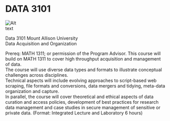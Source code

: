 # DATA 3101
<img
  src="../main/Graphics/MountAllisonUniversity_StackedWordmark-FullColour.png"
  alt="Alt text"
  title="Optional title"
  style="display: inline-block; margin: 0 auto; max-width: 50px">
  
Data 3101 Mount Allison University  
Data Acquisition and Organization

Prereq: MATH 1311; or permission of the Program Advisor.
This course will build on MATH 1311 to cover high throughput acquisition and management of data.  
The course will use diverse data types and formats to illustrate conceptual challenges across disciplines.  
Technical aspects will include evolving approaches to script-based web scraping, file formats and conversions, data mergers and tidying, meta-data organization and capture.  
In parallel, the course will cover theoretical and ethical aspects of data curation and access policies, development of best practices for research data management and case studies in secure management of sensitive or private data.
(Format: Integrated Lecture and Laboratory 6 hours)
